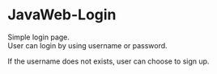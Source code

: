 # JavaWeb-Login

Simple login page.<br>
User can login by using username or password.<br>

If the username does not exists, user can choose to sign up.<br>

